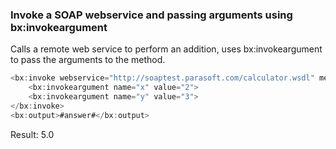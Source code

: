 ### Invoke a SOAP webservice and passing arguments using bx:invokeargument

Calls a remote web service to perform an addition, uses bx:invokeargument to pass the arguments to the method.


```java
<bx:invoke webservice="http://soaptest.parasoft.com/calculator.wsdl" method="add" returnvariable="answer">
    <bx:invokeargument name="x" value="2">
    <bx:invokeargument name="y" value="3">
</bx:invoke>
<bx:output>#answer#</bx:output>
```

Result: 5.0

